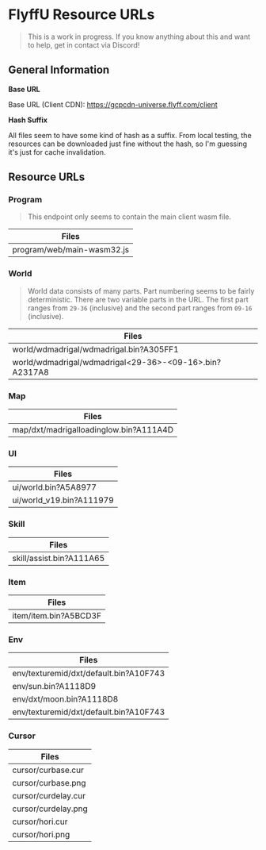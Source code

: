 # FlyffU Resource URLs
> This is a work in progress. If you know anything about this and want to help, get in contact via Discord!

## General Information

**Base URL**

Base URL (Client CDN): https://gcpcdn-universe.flyff.com/client

**Hash Suffix**

All files seem to have some kind of hash as a suffix. From local testing, the resources can be downloaded just fine without the hash, so I'm guessing it's just for cache invalidation.

## Resource URLs

### Program
> This endpoint only seems to contain the main client wasm file.

| Files |
| ---
| program/web/main-wasm32.js

### World
> World data consists of many parts. Part numbering seems to be fairly deterministic. There are two variable parts in the URL. The first part ranges from `29-36` (inclusive) and the second part ranges from `09-16` (inclusive).

| Files |
| ---
| world/wdmadrigal/wdmadrigal.bin?A305FF1
| world/wdmadrigal/wdmadrigal<29-36>-<09-16>.bin?A2317A8

### Map

| Files |
| ---
| map/dxt/madrigalloadinglow.bin?A111A4D

### UI

| Files |
| ---
| ui/world.bin?A5A8977
| ui/world_v19.bin?A111979

### Skill

| Files |
| ---
| skill/assist.bin?A111A65

### Item

| Files |
| ---
| item/item.bin?A5BCD3F

### Env

| Files |
| ---
| env/texturemid/dxt/default.bin?A10F743
| env/sun.bin?A1118D9
| env/dxt/moon.bin?A1118D8
| env/texturemid/dxt/default.bin?A10F743

### Cursor

| Files |
| ---
| cursor/curbase.cur
| cursor/curbase.png
| cursor/curdelay.cur
| cursor/curdelay.png
| cursor/hori.cur
| cursor/hori.png
